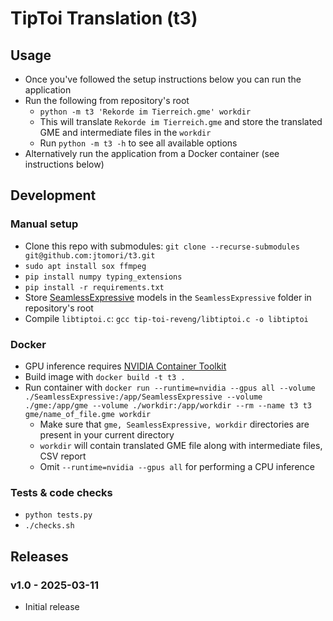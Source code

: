 # TipToi Translation (t3)

## Usage
- Once you've followed the setup instructions below you can run the application
- Run the following from repository's root
  - `python -m t3 'Rekorde im Tierreich.gme' workdir`
  - This will translate `Rekorde im Tierreich.gme` and store the translated GME and intermediate files in the `workdir`
  - Run `python -m t3 -h` to see all available options
- Alternatively run the application from a Docker container (see instructions below)

## Development

### Manual setup
- Clone this repo with submodules: `git clone --recurse-submodules git@github.com:jtomori/t3.git`
- `sudo apt install sox ffmpeg`
- `pip install numpy typing_extensions`
- `pip install -r requirements.txt`
- Store [SeamlessExpressive](https://huggingface.co/facebook/seamless-expressive) models in the `SeamlessExpressive` folder in repository's root
- Compile `libtiptoi.c`: `gcc tip-toi-reveng/libtiptoi.c -o libtiptoi`

### Docker
- GPU inference requires [NVIDIA Container Toolkit](https://docs.nvidia.com/datacenter/cloud-native/container-toolkit/latest/install-guide.html)
- Build image with `docker build -t t3 .`
- Run container with `docker run --runtime=nvidia --gpus all --volume ./SeamlessExpressive:/app/SeamlessExpressive --volume ./gme:/app/gme --volume ./workdir:/app/workdir --rm --name t3 t3 gme/name_of_file.gme workdir`
  - Make sure that `gme, SeamlessExpressive, workdir` directories are present in your current directory
  - `workdir` will contain translated GME file along with intermediate files, CSV report
  - Omit `--runtime=nvidia --gpus all` for performing a CPU inference

### Tests & code checks
- `python tests.py`
- `./checks.sh`

## Releases

### v1.0 - 2025-03-11
- Initial release
